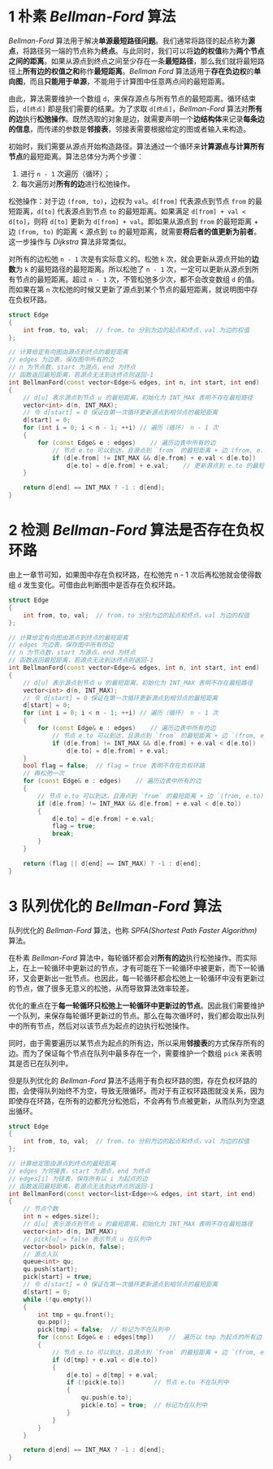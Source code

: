 # 1 朴素 *Bellman-Ford* 算法

*Bellman-Ford* 算法用于解决**单源最短路径问题**。我们通常将路径的起点称为**源点**，将路径另一端的节点称为**终点**。与此同时，我们可以将**边的权值**称为**两个节点之间的距离**。如果从源点到终点之间至少存在一条**最短路径**，那么我们就将最短路径上**所有边的权值之和**称作**最短距离**。*Bellman Ford* 算法适用于**存在负边权**的**单向图**，而且**只能用于单源**，不能用于计算图中任意两点间的最短距离。

由此，算法需要维护一个数组 `d`，来保存源点与所有节点的最短距离。循环结束后，`d[终点]` 即是我们需要的结果。为了求取 `d[终点]`，*Bellman-Ford* 算法对**所有的边**执行**松弛操作**。既然选取的对象是边，就需要声明一个**边结构体**来记录**每条边的信息**，而传递的参数是**邻接表**，邻接表需要根据给定的图或者输入来构造。

初始时，我们需要从源点开始构造路径。算法通过一个循环来**计算源点与计算所有节点**的最短距离。算法总体分为两个步骤：

1. 进行 `n - 1` 次遍历（循环）；
2. 每次遍历对**所有的边**进行松弛操作。

松弛操作：对于边 `(from, to)`，边权为 `val`。`d[from]` 代表源点到节点 `from` 的最短距离，`d[to]` 代表源点到节点 `to` 的最短距离。如果满足 `d[from] + val < d[to]`，则将 `d[to]` 更新为 `d[from] + val`。即如果从源点到 `from` 的最短距离 + 边 `(from, to)` 的距离 < 源点到 `to` 的最短距离，就需要**将后者的值更新为前者**。这一步操作与 *Dijkstra* 算法非常类似。

对所有的边松弛 `n - 1` 次是有实际意义的。松弛 `k` 次，就会更新从源点开始的**边数**为 `k` 的最短路径的最短距离。所以松弛了 `n - 1` 次，一定可以更新从源点到所有节点的最短距离。超过 `n - 1` 次，不管松弛多少次，都不会改变数组 `d` 的值。而如果在第 `n` 次松弛的时候又更新了源点到某个节点的最短距离，就说明图中存在负权环路。

```cpp
struct Edge
{
    int from, to, val;  // from，to 分别为边的起点和终点，val 为边的权值
};

// 计算给定有向图由源点到终点的最短距离
// edges 为边表，保存图中所有的边
// n 为节点数，start 为源点，end 为终点
// 函数返回最短距离，若源点无法到达终点则返回-1
int BellmanFord(const vector<Edge>& edges, int n, int start, int end)
{
    // d[u] 表示源点到节点 u 的最短距离，初始化为 INT_MAX 表明不存在最短路径
    vector<int> d(n, INT_MAX);
    // 令 d[start] = 0 保证在第一次循环更新源点到相邻点的最短距离
    d[start] = 0;
    for (int i = 0; i < n - 1; ++i) // 遍历（循环） n - 1 次
    {
        for (const Edge& e : edges)    // 遍历边表中所有的边
            // 节点 e.to 可以到达，且源点到 `from` 的最短距离 + 边 (from, e.to) 的距离 < 源点到 e.to 的最短距离
            if (d[e.from] != INT_MAX && d[e.from] + e.val < d[e.to])
                d[e.to] = d[e.from] + e.val;    // 更新源点到 e.to 的最短距离
    }

    return d[end] == INT_MAX ? -1 : d[end];
}
```

# 2 检测 *Bellman-Ford* 算法是否存在负权环路

由上一章节可知，如果图中存在负权环路，在松弛完 n - 1 次后再松弛就会使得数组 `d` 发生变化。可借由此判断图中是否存在负权环路。

```cpp
struct Edge
{
    int from, to, val;  // from，to 分别为边的起点和终点，val 为边的权值
};

// 计算给定有向图由源点到终点的最短距离
// edges 为边表，保存图中所有的边
// n 为节点数，start 为源点，end 为终点
// 函数返回最短距离，若源点无法到达终点则返回-1
int BellmanFord(const vector<Edge>& edges, int n, int start, int end)
{
    // d[u] 表示源点到节点 u 的最短距离，初始化为 INT_MAX 表明不存在最短路径
    vector<int> d(n, INT_MAX);
    // 令 d[start] = 0 保证在第一次循环更新源点到相邻点的最短距离
    d[start] = 0;
    for (int i = 0; i < n - 1; ++i) // 遍历（循环） n - 1 次
    {
        for (const Edge& e : edges)    // 遍历边表中所有的边
            // 节点 e.to 可以到达，且源点到 `from` 的最短距离 + 边 `(from, e.to)` 的距离 < 源点到 `e.to` 的最短距离
            if (d[e.from] != INT_MAX && d[e.from] + e.val < d[e.to])
                d[e.to] = d[e.from] + e.val;
    }
    bool flag = false;  // flag = true 表明不存在负权环路
    // 再松弛一次
    for (const Edge& e : edges)    // 遍历边表中所有的边
    {
        // 节点 e.to 可以到达，且源点到 `from` 的最短距离 + 边 `(from, e.to)` 的距离 < 源点到 `e.to` 的最短距离
        if (d[e.from] != INT_MAX && d[e.from] + e.val < d[e.to])
        {
            d[e.to] = d[e.from] + e.val;
            flag = true;
            break;
        }
    }

    return (flag || d[end] == INT_MAX) ? -1 : d[end];
}
```

# 3 队列优化的 *Bellman-Ford* 算法

队列优化的 *Bellman-Ford* 算法，也称 *SPFA(Shortest Path Faster Algorithm)* 算法。

在朴素 *Bellman-Ford* 算法中，每轮循环都会对**所有的边**执行松弛操作。而实际上，在上一轮循环中更新过的节点，才有可能在下一轮循环中被更新，而下一轮循环，又会更新出一批节点。也因此，每一轮循环都会松弛上一轮循环中没有更新过的节点，做了很多无意义的松弛，从而导致算法效率较差。

优化的重点在于**每一轮循环只松弛上一轮循环中更新过的节点**。因此我们需要维护一个队列，来保存每轮循环更新过的节点。那么在每次循环时，我们都会取出队列中的所有节点，然后对以该节点为起点的边执行松弛操作。

同时，由于需要遍历以某节点为起点的所有边，所以采用**邻接表**的方式保存所有的边。而为了保证每个节点在队列中最多存在一个，需要维护一个数组 `pick` 来表明其是否已在队列中。
 
但是队列优化的 *Bellman-Ford* 算法不适用于有负权环路的图，存在负权环路的图，会使得队列始终不为空，导致无限循环。而对于有正权环路图就没关系，因为即使存在环路，在所有的边都充分松弛后，不会再有节点被更新，从而队列为空退出循环。

```cpp
struct Edge
{
    int from, to, val;  // from，to 分别为边的起点和终点，val 为边的权值
};

// 计算给定图由源点到终点的最短距离
// edges 为邻接表，start 为源点，end 为终点
// edges[i] 为链表，保存所有以 i 为起点的边
// 函数返回最短距离，若源点无法到达终点则返回-1
int BellmanFord(const vector<list<Edge>>& edges, int start, int end)
{
    // 节点个数
    int n = edges.size();
    // d[u] 表示源点到节点 u 的最短距离，初始化为 INT_MAX 表明不存在最短路径
    vector<int> d(n, INT_MAX);
    // pick[u] = false 表示节点 u 在队列中
    vector<bool> pick(n, false);
    // 源点入队
    queue<int> qu;
    qu.push(start);
    pick[start] = true;
    // 令 d[start] = 0 保证在第一次循环更新源点到相邻点的最短距离
    d[start] = 0;
    while (!qu.empty())
    {
        int tmp = qu.front();
        qu.pop();
        pick[tmp] = false;  // 标记为不在队列中
        for (const Edge& e : edges[tmp])    //  遍历以 tmp 为起点的所有边
        {
            // 节点 e.to 可以到达，且源点到 `from` 的最短距离 + 边 `(from, e.to)` 的距离 < 源点到 `e.to` 的最短距离
            if (d[tmp] + e.val < d[e.to])
            {
                d[e.to] = d[tmp] + e.val;
                if (!pick[e.to])        // 节点 e.to 不在队列中
                {
                    qu.push(e.to);
                    pick[e.to] = true;  // 标记为在队列中
                }
            }
        }
    }

    return d[end] == INT_MAX ? -1 : d[end];
}
```